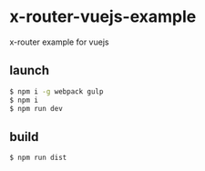 # x-router-vuejs-example
x-router example for vuejs


## launch
```sh
$ npm i -g webpack gulp
$ npm i
$ npm run dev
```

## build
```sh
$ npm run dist
```
